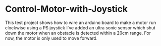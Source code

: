 # Control-Motor-with-Joystick
This test project shows how to wire an arduino board to make a motor run clockwise using a PS joystick
I've added an ultra sonic sensor which shut down the motor when an obstacle is detected within a 20cm range. 
For now, the motor is only used to move forward. 
